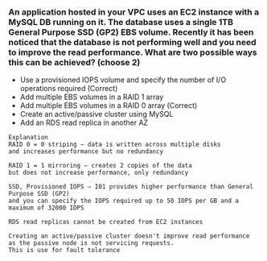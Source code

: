 ### An application hosted in your VPC uses an EC2 instance with a MySQL DB running on it. The database uses a single 1TB General Purpose SSD (GP2) EBS volume. Recently it has been noticed that the database is not performing well and you need to improve the read performance. What are two possible ways this can be achieved? (choose 2)   
- Use a provisioned IOPS volume and specify the number of I/O operations required   (Correct)
- Add multiple EBS volumes in a RAID 1 array   
- Add multiple EBS volumes in a RAID 0 array   (Correct)
- Create an active/passive cluster using MySQL   
- Add an RDS read replica in another AZ   
```
Explanation
RAID 0 = 0 striping – data is written across multiple disks 
and increases performance but no redundancy

RAID 1 = 1 mirroring – creates 2 copies of the data 
but does not increase performance, only redundancy

SSD, Provisioned IOPS – I01 provides higher performance than General Purpose SSD (GP2) 
and you can specify the IOPS required up to 50 IOPS per GB and a maximum of 32000 IOPS

RDS read replicas cannot be created from EC2 instances

Creating an active/passive cluster doesn't improve read performance
as the passive node is not servicing requests. 
This is use for fault tolerance
```

